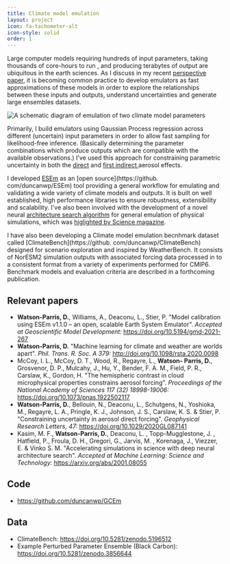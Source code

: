 ```yaml
---
title: Climate model emulation
layout: project
icon: fa-tachometer-alt
icon-style: solid
order: 1
---
```


Large computer models requiring hundreds of input parameters, taking thousands of core-hours to run
, and producing terabytes of output are ubiquitous in the earth sciences. As I discuss in my recent [perspective
 paper](https://royalsocietypublishing.org/doi/10.1098/rsta.2020.0098), it is becoming
 common practice to develop emulators as fast approximations of these models in order to explore the relationships between these inputs and outputs, understand uncertainties and generate large ensembles datasets. 

<span class="image left"><img src="{{ 'assets/images/emulator_schematic.svg' | relative_url }}" alt="A schematic diagram of 
emulation of two climate model parameters" /></span>

Primarily, I build emulators using Gaussian Process regression across different (uncertain) input parameters in
 order to allow fast sampling for likelihood-free inference. (Basically determining the parameter combinations which
  produce outputs which are compatible with the available observations.) I've used this approach for
   constraining parametric
   uncertainty in both the [direct](https://doi.org/10.1029/2020GL087141) and [first indirect
](https://doi.org/10.1073/pnas.1922502117)
 aerosol effects.
 
I developed [ESEm](https://gmd.copernicus.org/preprints/gmd-2021-267/) as an [open source](https://github.
com/duncanwp/ESEm) tool providing a 
general workflow for emulating and validating a
 wide variety of climate models and outputs. It is built on well established, high performance libraries to
  ensure robustness, extensibility and scalability. I've also been involved with the development of a novel neural [architecture search algorithm](https://arxiv.org/abs/2001.08055) for general emulation of
 physical simulations, which was [higlighted by Science magazine](https://www.sciencemag.org/news/2020/02/models-galaxies-atoms-simple-ai-shortcuts-speed-simulations-billions-times).

I have also been developing a Climate model emulation becnhmark dataset called [ClimateBench](https://github.
com/duncanwp/ClimateBench) designed for scenario exploration and inspired by WeatherBench. It consists of NorESM2 
simulation outputs with associated forcing data processed in to a consistent format from a variety of experiments 
performed for CMIP6. Benchmark models and evaluation criteria are described in a forthcoming publication. 
 
## Relevant papers
 - **Watson-Parris, D.**, Williams, A., Deaconu, L., Stier, P. "Model
   calibration using ESEm v1.1.0 – an open, scalable Earth System
   Emulator". *Accepted at Geoscientific Model Development:*
   <https://doi.org/10.5194/gmd-2021-267>
 - **Watson-Parris, D.** "Machine learning for climate and weather are
    worlds apart". *Phil. Trans. R. Soc. A 379:* 
    <http://doi.org/10.1098/rsta.2020.0098>
 - McCoy, I. L., McCoy, D. T., Wood, R., Regayre, L., **Watson- Parris,
    D.**, Grosvenor, D. P., Mulcahy, J., Hu, Y., Bender, F. A. M.,
    Field, P. R., Carslaw, K., Gordon, H. "The hemispheric contrast in
    cloud microphysical properties constrains aerosol forcing".
    *Proceedings of the National Academy of Sciences 117 (32)
    18998-19006:* <https://doi.org/10.1073/pnas.1922502117>
 - **Watson-Parris, D.**, Bellouin, N., Deaconu, L., Schutgens, N.,
    Yoshioka, M., Regayre, L. A., Pringle, K. J., Johnson, J. S.,
    Carslaw, K. S. & Stier, P. "Constraining uncertainty in aerosol
    direct forcing". *Geophysical Research Letters, 47:*
    <https://doi.org/10.1029/2020GL087141>
 - Kasim, M. F., **Watson-Parris, D.**, Deaconu, L. ,
    Topp-Mugglestone, J. , Hatfield, P., Froula, D. H., Gregori, G.,
    Jarvis, M. , Korenaga, J., Viezzer, E. & Vinko S. M. "Accelerating
    simulations in science with deep neural architecture search".
    *Accepted at Machine Learning: Science and Technology:* <https://arxiv.org/abs/2001.08055>  

## Code
 - <https://github.com/duncanwp/GCEm>

## Data
 - ClimateBench: <https://doi.org/10.5281/zenodo.5196512>
 - Example Perturbed Parameter Ensemble (Black Carbon): <https://doi.org/10.5281/zenodo.3856644>